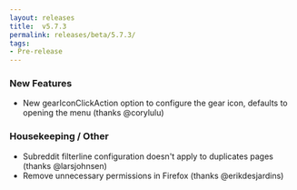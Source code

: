 ```yaml
---
layout: releases
title:  v5.7.3
permalink: releases/beta/5.7.3/
tags:
- Pre-release
---
```


### New Features

- New gearIconClickAction option to configure the gear icon, defaults to opening the menu (thanks @corylulu)

### Housekeeping / Other

- Subreddit filterline configuration doesn't apply to duplicates pages (thanks @larsjohnsen)
- Remove unnecessary permissions in Firefox (thanks @erikdesjardins)
